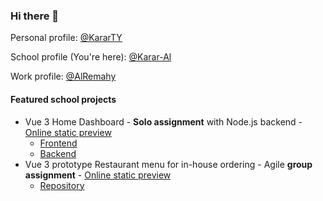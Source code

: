 ### Hi there 👋

Personal profile: [@KararTY](https://github.com/kararty)

School profile (You're here): [@Karar-Al](https://github.com/karar-al)

Work profile: [@AlRemahy](https://github.com/alremahy)


#### Featured school projects

* Vue 3 Home Dashboard - **Solo assignment** with Node.js backend - [Online static preview](https://karar-al.github.io/vue-vg-dashboard)
  * [Frontend](https://github.com/Karar-Al/vue-vg-dashboard)
  * [Backend](https://github.com/Karar-Al/vue-vg-dashboard-backend)
* Vue 3 prototype Restaurant menu for in-house ordering - Agile **group assignment** - [Online static preview](https://karar-al.github.io/vue-restaurant-menu)
  * [Repository](https://github.com/Karar-Al/vue-restaurant-menu)


<!---
Karar-Al/Karar-Al is a ✨ special ✨ repository because its `README.md` (this file) appears on your GitHub profile.
You can click the Preview link to take a look at your changes.
--->
